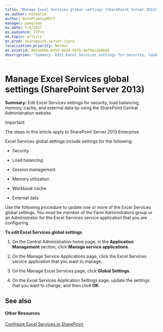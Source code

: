 ```yaml
---
title: "Manage Excel Services global settings (SharePoint Server 2013)"
ms.author: mikeplum
author: MikePlumleyMSFT
manager: pamgreen
ms.date: 7/6/2017
ms.audience: ITPro
ms.topic: article
ms.prod: sharepoint-server-itpro
localization_priority: Normal
ms.assetid: 0d74b6bb-0355-4d18-b5fb-def0aca566d9
description: "Summary: Edit Excel Services settings for security, load balancing, memory, cache, and external data by using the SharePoint Central Administration website."
---
```


# Manage Excel Services global settings (SharePoint Server 2013)

 **Summary:** Edit Excel Services settings for security, load balancing, memory, cache, and external data by using the SharePoint Central Administration website. 
  
> [!IMPORTANT]
> The steps in this article apply to SharePoint Server 2013 Enterprise. 
  
Excel Services global settings include settings for the following:
  
- Security
    
- Load balancing
    
- Session management
    
- Memory utilization
    
- Workbook cache
    
- External data
    
Use the following procedure to update one or more of the Excel Services global settings. You must be member of the Farm Administrators group or an Administrator for the Excel Services service application that you are configuring.
  
 **To edit Excel Services global settings**
  
1. On the Central Administration home page, in the **Application Management** section, click **Manage service applications**.
    
2. On the Manage Service Applications page, click the Excel Services service application that you want to manage.
    
3. On the Manage Excel Services page, click **Global Settings**.
    
4. On the Excel Services Application Settings page, update the settings that you want to change, and then click **OK**.
    
## See also

#### Other Resources

[Configure Excel Services in SharePoint](http://technet.microsoft.com/library/9cb81758-9d0b-4970-9ca0-a75eedf6093b.aspx)

